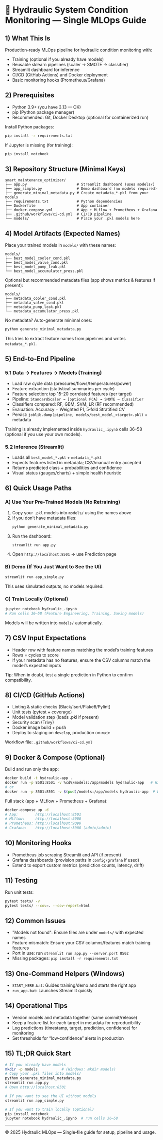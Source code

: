 # 🔧 Hydraulic System Condition Monitoring — Single MLOps Guide

## 1) What This Is
Production-ready MLOps pipeline for hydraulic condition monitoring with:
- Training (optional if you already have models)
- Reusable sklearn pipelines (scaler → SMOTE → classifier)
- Streamlit dashboard for inference
- CI/CD (GitHub Actions) and Docker deployment
- Basic monitoring hooks (Prometheus/Grafana)


## 2) Prerequisites
- Python 3.9+ (you have 3.13 — OK)
- pip (Python package manager)
- Recommended: Git, Docker Desktop (optional for containerized run)

Install Python packages:
```bash
pip install -r requirements.txt
```
If Jupyter is missing (for training):
```bash
pip install notebook
```


## 3) Repository Structure (Minimal Keys)
```
smart_maintenance_optimizer/
├── app.py                       # Streamlit dashboard (uses models/)
├── app_simple.py                # Demo dashboard (no models required)
├── generate_minimal_metadata.py # Create metadata_*.pkl from your models
├── requirements.txt             # Python dependencies
├── Dockerfile                   # App container
├── docker-compose.yml           # App + MLflow + Prometheus + Grafana
├── .github/workflows/ci-cd.yml  # CI/CD pipeline
└── models/                      # Place your .pkl models here
```


## 4) Model Artifacts (Expected Names)
Place your trained models in `models/` with these names:
```
models/
├── best_model_cooler_cond.pkl
├── best_model_valve_cond.pkl
├── best_model_pump_leak.pkl
└── best_model_accumulator_press.pkl
```
Optional but recommended metadata files (app shows metrics & features if present):
```
models/
├── metadata_cooler_cond.pkl
├── metadata_valve_cond.pkl
├── metadata_pump_leak.pkl
└── metadata_accumulator_press.pkl
```
No metadata? Auto-generate minimal ones:
```bash
python generate_minimal_metadata.py
```
This tries to extract feature names from pipelines and writes `metadata_*.pkl`.


## 5) End‑to‑End Pipeline

### 5.1 Data → Features → Models (Training)
- Load raw cycle data (pressures/flows/temperatures/power)
- Feature extraction (statistical summaries per cycle)
- Feature selection: top 15–20 correlated features (per target)
- Pipeline: `StandardScaler → [optional PCA] → SMOTE → Classifier`
- Classifiers compared: RF, GBM, SVM, LR (RF recommended)
- Evaluation: Accuracy + Weighted F1, 5‑fold Stratified CV
- Persist: `joblib.dump(pipeline, models/best_model_<target>.pkl)` + metadata

Training is already implemented inside `hydraulic_.ipynb` cells 36–58 (optional if you use your own models).

### 5.2 Inference (Streamlit)
- Loads all `best_model_*.pkl` + `metadata_*.pkl`
- Expects features listed in metadata; CSV/manual entry accepted
- Returns predicted class + probabilities and confidence
- Visual status (gauges/charts) + simple health heuristic


## 6) Quick Usage Paths

### A) Use Your Pre‑Trained Models (No Retraining)
1. Copy your `.pkl` models into `models/` using the names above
2. If you don’t have metadata files:
   ```bash
   python generate_minimal_metadata.py
   ```
3. Run the dashboard:
   ```bash
   streamlit run app.py
   ```
4. Open `http://localhost:8501` → use Prediction page

### B) Demo (If You Just Want to See the UI)
```bash
streamlit run app_simple.py
```
This uses simulated outputs, no models required.

### C) Train Locally (Optional)
```bash
jupyter notebook hydraulic_.ipynb
# Run cells 36–58 (Feature Engineering, Training, Saving models)
```
Models will be written into `models/` automatically.


## 7) CSV Input Expectations
- Header row with feature names matching the model’s training features
- Rows = cycles to score
- If your metadata has no features, ensure the CSV columns match the model’s expected inputs

Tip: When in doubt, test a single prediction in Python to confirm compatibility.


## 8) CI/CD (GitHub Actions)
- Linting & static checks (Black/isort/Flake8/Pylint)
- Unit tests (pytest + coverage)
- Model validation step (loads .pkl if present)
- Security scan (Trivy)
- Docker image build + push
- Deploy to staging on `develop`, production on `main`

Workflow file: `.github/workflows/ci-cd.yml`


## 9) Docker & Compose (Optional)
Build and run only the app:
```bash
docker build -t hydraulic-app .
docker run -p 8501:8501 -v %cd%/models:/app/models hydraulic-app   # Windows
# or
docker run -p 8501:8501 -v $(pwd)/models:/app/models hydraulic-app  # Linux/Mac
```

Full stack (app + MLflow + Prometheus + Grafana):
```bash
docker-compose up -d
# App:        http://localhost:8501
# MLflow:     http://localhost:5000
# Prometheus: http://localhost:9090
# Grafana:    http://localhost:3000 (admin/admin)
```


## 10) Monitoring Hooks
- Prometheus job scraping Streamlit and API (if present)
- Grafana dashboards (provision paths in `config/grafana` if used)
- Extend to export custom metrics (prediction counts, latency, drift)


## 11) Testing
Run unit tests:
```bash
pytest tests/ -v
pytest tests/ --cov=. --cov-report=html
```


## 12) Common Issues
- "Models not found": Ensure files are under `models/` with expected names
- Feature mismatch: Ensure your CSV columns/features match training features
- Port in use: run `streamlit run app.py --server.port 8502`
- Missing packages: `pip install -r requirements.txt`


## 13) One‑Command Helpers (Windows)
- `START_HERE.bat`: Guides training/demo and starts the right app
- `run_app.bat`: Launches Streamlit quickly


## 14) Operational Tips
- Version models and metadata together (same commit/release)
- Keep a feature list for each target in metadata for reproducibility
- Log predictions (timestamp, target, prediction, confidence) for monitoring
- Set thresholds for “low‑confidence” alerts in production


## 15) TL;DR Quick Start
```bash
# If you already have models
mkdir -p models           # (Windows: mkdir models)
# Copy your .pkl files into models/
python generate_minimal_metadata.py
streamlit run app.py
# Open http://localhost:8501
```

```bash
# If you want to see the UI without models
streamlit run app_simple.py
```

```bash
# If you want to train locally (optional)
pip install notebook
jupyter notebook hydraulic_.ipynb  # run cells 36–58
```

---
© 2025 Hydraulic MLOps — Single‑file guide for setup, pipeline and usage.

